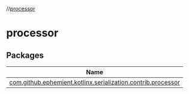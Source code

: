 //[processor](index.md)

# processor

## Packages

| Name |
|---|
| [com.github.ephemient.kotlinx.serialization.contrib.processor](processor/com.github.ephemient.kotlinx.serialization.contrib.processor/index.md) |
